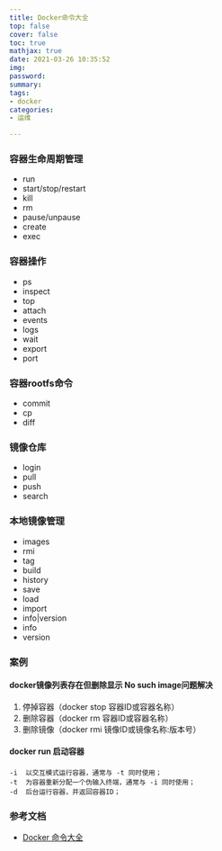```yaml
---
title: Docker命令大全
top: false
cover: false
toc: true
mathjax: true
date: 2021-03-26 10:35:52
img:
password:
summary:
tags:
- docker
categories:
- 运维

---
```


### 容器生命周期管理
- run
- start/stop/restart
- kill
- rm
- pause/unpause
- create
- exec
### 容器操作
- ps
- inspect
- top
- attach
- events
- logs
- wait
- export
- port
### 容器rootfs命令
- commit
- cp
- diff
### 镜像仓库
- login
- pull
- push
- search
### 本地镜像管理
- images
- rmi
- tag
- build
- history
- save
- load
- import
- info|version
- info
- version




### 案例
#### docker镜像列表存在但删除显示 No such image问题解决
1. 停掉容器（docker stop 容器ID或容器名称）
2. 删除容器（docker rm 容器ID或容器名称）
3. 删除镜像（docker rmi 镜像ID或镜像名称:版本号）

#### docker run 启动容器
```
-i	以交互模式运行容器，通常与 -t 同时使用；
-t	为容器重新分配一个伪输入终端，通常与 -i 同时使用；
-d	后台运行容器，并返回容器ID；
```


### 参考文档
- [Docker 命令大全](https://www.runoob.com/docker/docker-command-manual.html)